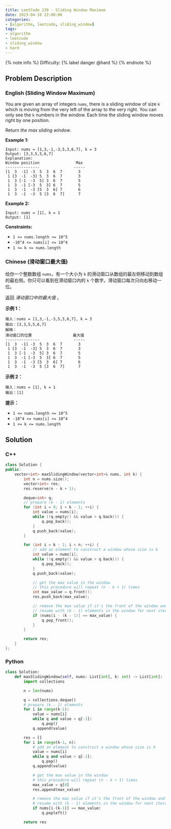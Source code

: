 ```yaml
---
title: LeetCode 239 - Sliding Window Maximum
date: 2023-04-18 22:00:00
categories:
- [algorithm, leetcode, sliding_window]
tags:
- algorithm
- leetcode
- sliding_window
- hard
---
```


{% note info %}
Difficulty: {% label danger @hard %}
{% endnote %}

## Problem Description

### English (Sliding Window Maximum)

You are given an array of integers `nums`, there is a sliding window of size `k` which is moving from the very left of the array to the very right. You can only see the `k` numbers in the window. Each time the sliding window moves right by one position.

Return *the max sliding window*.

**Example 1:**

```log
Input: nums = [1,3,-1,-3,5,3,6,7], k = 3
Output: [3,3,5,5,6,7]
Explanation: 
Window position                Max
---------------               -----
[1  3  -1] -3  5  3  6  7       3
 1 [3  -1  -3] 5  3  6  7       3
 1  3 [-1  -3  5] 3  6  7       5
 1  3  -1 [-3  5  3] 6  7       5
 1  3  -1  -3 [5  3  6] 7       6
 1  3  -1  -3  5 [3  6  7]      7
```

**Example 2:**

```log
Input: nums = [1], k = 1
Output: [1]
```

**Constraints:**

- `1 <= nums.length <= 10^5`
- `-10^4 <= nums[i] <= 10^4`
- `1 <= k <= nums.length`

### Chinese (滑动窗口最大值)

给你一个整数数组 `nums`，有一个大小为 `k` 的滑动窗口从数组的最左侧移动到数组的最右侧。你只可以看到在滑动窗口内的 `k` 个数字。滑动窗口每次只向右移动一位。

返回 *滑动窗口中的最大值* 。

**示例 1：**

```log
输入：nums = [1,3,-1,-3,5,3,6,7], k = 3
输出：[3,3,5,5,6,7]
解释：
滑动窗口的位置                  最大值
---------------               -----
[1  3  -1] -3  5  3  6  7       3
 1 [3  -1  -3] 5  3  6  7       3
 1  3 [-1  -3  5] 3  6  7       5
 1  3  -1 [-3  5  3] 6  7       5
 1  3  -1  -3 [5  3  6] 7       6
 1  3  -1  -3  5 [3  6  7]      7
```

**示例 2：**

```log
输入：nums = [1], k = 1
输出：[1]
```

**提示：**

- `1 <= nums.length <= 10^5`
- `-10^4 <= nums[i] <= 10^4`
- `1 <= k <= nums.length`

## Solution

### C++

```C++
class Solution {
public:
    vector<int> maxSlidingWindow(vector<int>& nums, int k) {
        int n = nums.size();
        vector<int> res;
        res.reserve(n - k + 1);

        deque<int> q;
        // prepare (k - 1) elements
        for (int i = 0; i < k - 1; ++i) {
            int value = nums[i];
            while (!q.empty() && value > q.back()) {
                q.pop_back();
            }
            q.push_back(value);
        }

        for (int i = k - 1; i < n; ++i) {
            // add an element to construct a window whose size is k
            int value = nums[i];
            while (!q.empty() && value > q.back()) {
                q.pop_back();
            }
            q.push_back(value);

            // get the max value in the window
            // this procedure will repeat (n - k + 1) times
            int max_value = q.front();
            res.push_back(max_value);

            // remove the max value if it's the front of the window and
            // resume with (k - 1) elements in the window for next iteration
            if (nums[i - (k - 1)] == max_value) {
                q.pop_front();
            }
        }

        return res;
    }
};
```

### Python

```Python
class Solution:
    def maxSlidingWindow(self, nums: List[int], k: int) -> List[int]:
        import collections

        n = len(nums)

        q = collections.deque()
        # prepare (k - 1) elements
        for i in range(k-1):
            value = nums[i]
            while q and value > q[-1]:
                q.pop()
            q.append(value)

        res = []
        for i in range(k-1, n):
            # add an element to construct a window whose size is k
            value = nums[i]
            while q and value > q[-1]:
                q.pop()
            q.append(value)

            # get the max value in the window
            # this procedure will repeat (n - k + 1) times
            max_value = q[0]
            res.append(max_value)

            # remove the max value if it's the front of the window and
            # resume with (k - 1) elements in the window for next iteration
            if nums[i-(k-1)] == max_value:
                q.popleft()

        return res
```

